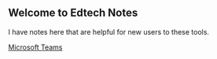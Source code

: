 ## Welcome to Edtech Notes

I have notes here that are helpful for new users to these tools.

[Microsoft Teams](msteams.html)
